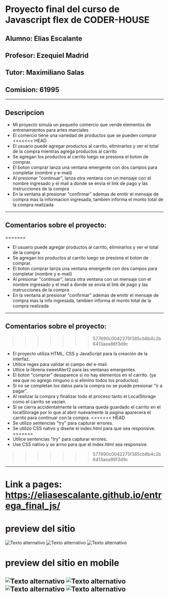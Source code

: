 # Proyecto final del curso de Javascript flex de CODER-HOUSE
## Alumno: Elias Escalante
## Profesor: Ezequiel Madrid
## Tutor: Maximiliano Salas 
## Comision: 61995

----

## Descripcion

- Mi proyecto simula un pequeño comercio que vende elementos de entrenamientos para artes marciales
- El comercio tiene una variedad de productos que se pueden comprar
<<<<<<< HEAD
- El usuario puede agregar productos al carrito, eliminarlos y ver el total de la compra mientras agrega productos al carrito
- Se agregan los productos al carrito luego se presiona el boton de comprar.
- El boton comprar lanza una ventana emergente con dos campos para completar (nombre y e-mail)
- Al presionar "continuar", lanza otra ventana con un mensaje con el nombre ingresado y el mail a donde se envia el link de pago y las instrucciones de la compra
- En la ventana al presionar "confirmar" ademas de emitir el mensaje de compra mas la informacion ingresada, tambien informa el monto total de la compra realizada

----
   ## Comentarios sobre el proyecto: 
   
=======
- El usuario puede agregar productos al carrito, eliminarlos y ver el total de la compra
- Se agregan los productos al carrito luego se presiona el boton de comprar.
- El boton comprar lanza una ventana emergente con dos campos para completar (nombre y e-mail)
- Al presionar "continuar", lanza otra ventana con un mensaje con el nombre ingresado y el mail a donde se envia el link de pago y las instrucciones de la compra
- En la ventana al presionar "confirmar" ademas de emitir el mensaje de compra mas la info ingresada, tambien informa el monto total de la compra realizada

----
   ## Comentarios sobre el proyecto: 

>>>>>>> 577690c0042275f385cb8b4c2b6413aea86f3d9c
 - El proyecto utiliza HTML, CSS y JavaScript para la creación de la interfaz.
 - Utilice regex para validar el campo del e-mail.
 - Utlice la libreria sweetAlert2 para las ventanas emergentes.
 - El boton "comprar" desaparece si no hay elementos en el carrito. (ya sea que no agrego ninguno o si elimino todos los productos)
 - Si no se completan los datos para la compra no se puede presionar "ir a pagar".
 - Al realizar la compra y finalizar todo el proceso tanto el LocalStorage como el carrito se vacian.
 - Si se cierra accidentalmente la ventana queda guardado el carrito en el localStorage por lo que al abrir
   nuevamente la pagina aparecera el carrito para continuar con la compra.
<<<<<<< HEAD
 - Se utilizo sentencias "try" para capturar errores.
 - Se utilizo CSS nativo y diseñe el index.html para que sea responsive.
=======
 - Utilice sentencias "try" para capturar errores.
 - Use CSS nativo y se armo para que el index.html sea responsive.
>>>>>>> 577690c0042275f385cb8b4c2b6413aea86f3d9c
 
 ---


# Link a pages: https://eliasescalante.github.io/entrega_final_js/

# preview del sitio

![Texto alternativo](https://github.com/eliasescalante/entrega_final_js/blob/main/assets/capture_1.JPG)
![Texto alternativo](https://github.com/eliasescalante/entrega_final_js/blob/main/assets/capture_2.JPG)
![Texto alternativo](https://github.com/eliasescalante/entrega_final_js/blob/main/assets/capture_3.JPG)

# preview del sitio en mobile

![Texto alternativo](https://github.com/eliasescalante/entrega_final_js/blob/main/assets/capture_responsive_1.JPG)
![Texto alternativo](https://github.com/eliasescalante/entrega_final_js/blob/main/assets/capture_responsive_2.JPG)
![Texto alternativo](https://github.com/eliasescalante/entrega_final_js/blob/main/assets/capture_responsive_3.JPG)
![Texto alternativo](https://github.com/eliasescalante/entrega_final_js/blob/main/assets/capture_responsive_4.JPG)
---
